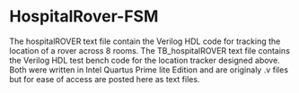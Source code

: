 # HospitalRover-FSM
The hospitalROVER text file contain the Verilog HDL code for tracking the location of a rover across 8 rooms.
The TB_hospitalROVER text file contains the Verilog HDL test bench code for the location tracker designed above.
Both were written in Intel Quartus Prime lite Edition and are originaly .v files but for ease of access are posted here as text files.
